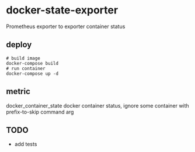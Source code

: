 # docker-state-exporter

Prometheus exporter to exporter container status

## deploy

``` shell
# build image
docker-compose build
# run container
docker-compose up -d
```

## metric

docker_container_state docker container status, ignore some container with prefix-to-skip command arg

## TODO

- add tests
